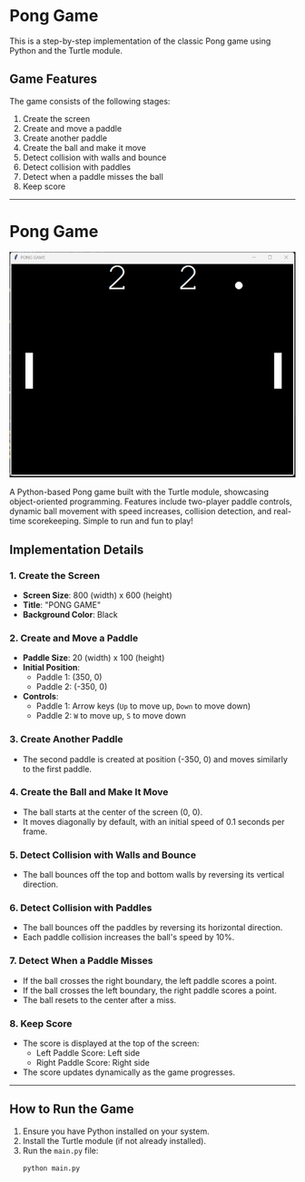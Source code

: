# Pong Game

This is a step-by-step implementation of the classic Pong game using Python and the Turtle module.

## Game Features
The game consists of the following stages:
1. Create the screen
2. Create and move a paddle
3. Create another paddle
4. Create the ball and make it move
5. Detect collision with walls and bounce
6. Detect collision with paddles
7. Detect when a paddle misses the ball
8. Keep score

---
# Pong Game

![Pong Game Screenshot](1.png)

A Python-based Pong game built with the Turtle module, showcasing object-oriented programming. Features include two-player paddle controls, dynamic ball movement with speed increases, collision detection, and real-time scorekeeping. Simple to run and fun to play!

## Implementation Details

### 1. Create the Screen
- **Screen Size**: 800 (width) x 600 (height)
- **Title**: "PONG GAME"
- **Background Color**: Black

### 2. Create and Move a Paddle
- **Paddle Size**: 20 (width) x 100 (height)
- **Initial Position**: 
  - Paddle 1: (350, 0)
  - Paddle 2: (-350, 0)
- **Controls**:
  - Paddle 1: Arrow keys (`Up` to move up, `Down` to move down)
  - Paddle 2: `W` to move up, `S` to move down

### 3. Create Another Paddle
- The second paddle is created at position (-350, 0) and moves similarly to the first paddle.

### 4. Create the Ball and Make It Move
- The ball starts at the center of the screen (0, 0).
- It moves diagonally by default, with an initial speed of 0.1 seconds per frame.

### 5. Detect Collision with Walls and Bounce
- The ball bounces off the top and bottom walls by reversing its vertical direction.

### 6. Detect Collision with Paddles
- The ball bounces off the paddles by reversing its horizontal direction.
- Each paddle collision increases the ball's speed by 10%.

### 7. Detect When a Paddle Misses
- If the ball crosses the right boundary, the left paddle scores a point.
- If the ball crosses the left boundary, the right paddle scores a point.
- The ball resets to the center after a miss.

### 8. Keep Score
- The score is displayed at the top of the screen:
  - Left Paddle Score: Left side
  - Right Paddle Score: Right side
- The score updates dynamically as the game progresses.

---

## How to Run the Game
1. Ensure you have Python installed on your system.
2. Install the Turtle module (if not already installed).
3. Run the `main.py` file:
   ```bash
   python main.py